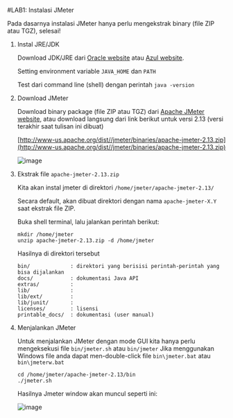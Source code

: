 #LAB1: Instalasi JMeter

Pada dasarnya instalasi JMeter hanya perlu mengekstrak binary (file ZIP atau TGZ), selesai!

1. Instal JRE/JDK
   
   Download JDK/JRE dari [Oracle website](http://www.oracle.com/technetwork/java/javase/downloads/index.html) atau [Azul website](http://www.azul.com/downloads/zulu/).
   
   Setting environment variable `JAVA_HOME` dan `PATH`
   
   Test dari command line (shell) dengan perintah `java -version`

2. Download JMeter 
   
   Download binary package (file ZIP atau TGZ) dari [Apache JMeter website](http://jmeter.apache.org/download_jmeter.cgi), atau download 
   langsung dari link berikut untuk versi 2.13 (versi terakhir saat tulisan ini dibuat)
   
   [http://www-us.apache.org/dist//jmeter/binaries/apache-jmeter-2.13.zip](http://www-us.apache.org/dist//jmeter/binaries/apache-jmeter-2.13.zip)
   
   ![image](https://cloud.githubusercontent.com/assets/3068071/15264994/06d1fea0-19a5-11e6-81b2-63dc83546a21.png)
   
3. Ekstrak file `apache-jmeter-2.13.zip`
   
   Kita akan instal jmeter di direktori `/home/jmeter/apache-jmeter-2.13/`
   
   Secara default, akan dibuat direktori dengan nama `apache-jmeter-X.Y` saat ekstrak file ZIP. 
   
   Buka shell terminal, lalu jalankan perintah berikut:
   
   ```
   mkdir /home/jmeter
   unzip apache-jmeter-2.13.zip -d /home/jmeter
   ```
   
   Hasilnya di direktori tersebut 
   
   ```
   bin/             : direktori yang berisisi perintah-perintah yang bisa dijalankan
   docs/            : dokumentasi Java API
   extras/          :
   lib/             :
   lib/ext/         :
   lib/junit/       : 
   licenses/        : lisensi
   printable_docs/  : dokumentasi (user manual)
   ```
   
4. Menjalankan JMeter
   
   Untuk menjalankan JMeter dengan mode GUI kita hanya perlu mengeksekusi file `bin/jmeter.sh` atau `bin/jmeter`
   Jika menggunakan Windows file anda dapat men-double-click file `bin\jmeter.bat` atau `bin\jmeterw.bat`
   
   ```
   cd /home/jmeter/apache-jmeter-2.13/bin
   ./jmeter.sh
   ```
   
   Hasilnya Jmeter window akan muncul seperti ini:
   
   ![image](https://cloud.githubusercontent.com/assets/3068071/15265250/d4ccfd56-19a9-11e6-813b-2be30b9fdfbf.png)
   

